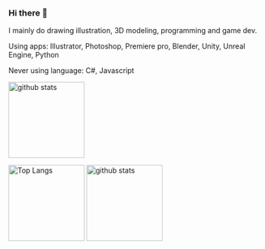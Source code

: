 ### Hi there 👋
I mainly do drawing illustration, 3D modeling, programming and game dev.

Using apps:
Illustrator,
Photoshop,
Premiere pro,
Blender,
Unity,
Unreal Engine,
Python

Never using language:
C#,
Javascript

<img alt="github stats" height="150px" src="https://github-readme-stats.vercel.app/api?username=JrRVvt4ODwM2NQf9MHj1&count_private=true&show_icons=true&show_icons=true&theme=onedark" />


<p align="left"> 
  <img alt="Top Langs" height="150px" src="https://github-readme-stats.vercel.app/api/top-langs/?username=JrRVvt4ODwM2NQf9MHj1&layout=compact&count_private=true&show_icons=true&theme=onedark" />
  <img alt="github stats" height="150px" src="https://github-readme-stats.vercel.app/api?username=JrRVvt4ODwM2NQf9MHj1&count_private=true&show_icons=true&show_icons=true&theme=onedark" />
</p>

<!--
[![trophy](https://github-profile-trophy.vercel.app/?username=JrRVvt4ODwM2NQf9MHj1&theme=onedark&column=7
)](https://github.com/ryo-ma/github-profile-trophy)
-->
